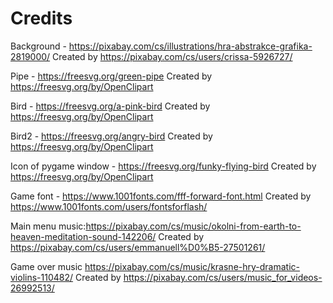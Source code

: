 # Credits

Background - https://pixabay.com/cs/illustrations/hra-abstrakce-grafika-2819000/
Created by https://pixabay.com/cs/users/crissa-5926727/ <br>

Pipe - https://freesvg.org/green-pipe
Created by https://freesvg.org/by/OpenClipart <br>

Bird - https://freesvg.org/a-pink-bird
Created by https://freesvg.org/by/OpenClipart <br>
 
Bird2 - https://freesvg.org/angry-bird
Created by https://freesvg.org/by/OpenClipart <br>

Icon of pygame window - https://freesvg.org/funky-flying-bird
Created by https://freesvg.org/by/OpenClipart <br>

Game font - https://www.1001fonts.com/fff-forward-font.html
Created by https://www.1001fonts.com/users/fontsforflash/ <br>

Main menu music:https://pixabay.com/cs/music/okolni-from-earth-to-heaven-meditation-sound-142206/
Created by https://pixabay.com/cs/users/emmanuell%D0%B5-27501261/ <br>

Game over music https://pixabay.com/cs/music/krasne-hry-dramatic-violins-110482/
Created by https://pixabay.com/cs/users/music_for_videos-26992513/
